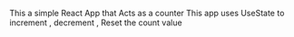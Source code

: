 This a simple React App that Acts as a counter
This app uses UseState to increment , decrement , Reset the count value
